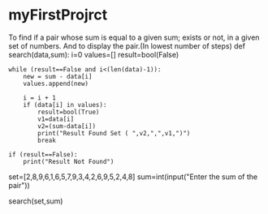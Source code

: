 # myFirstProjrct
To find if a pair whose sum is equal to a given sum; exists or not, in a given set of numbers. And to display the pair.(In lowest number of steps)
def search(data,sum):
    i=0
    values=[]
    result=bool(False)

    while (result==False and i<(len(data)-1)):
        new = sum - data[i]
        values.append(new)

        i = i + 1
        if (data[i] in values):
            result=bool(True)
            v1=data[i]
            v2=(sum-data[i])
            print("Result Found Set ( ",v2,",",v1,")")
            break

    if (result==False):
        print("Result Not Found")
        
set=[2,8,9,6,1,6,5,7,9,3,4,2,6,9,5,2,4,8] 
sum=int(input("Enter the sum of the pair"))

search(set,sum)
